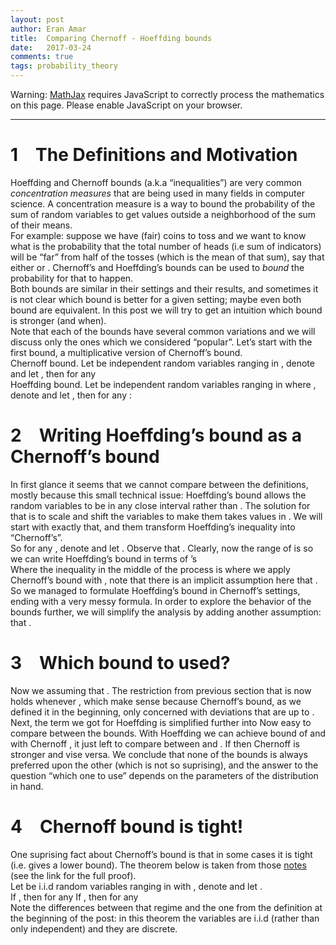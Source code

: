 ```yaml
---
layout: post
author: Eran Amar
title:  Comparing Chernoff - Hoeffding bounds
date:   2017-03-24
comments: true
tags: probability_theory
---
```



<script type="math/tex">
\newcommand{\lyxlock}{}
</script>
<noscript>
<div class="warning">
Warning: <a href="http://www.mathjax.org/">MathJax</a> requires JavaScript to correctly process the mathematics on this page. Please enable JavaScript on your browser.
</div><hr>
</hr></noscript>



<h1 class="Section">
<a class="toc" name="toc-Section-1">1</a> The Definitions and Motivation
</h1>
<div class="Unindented">
Hoeffding and Chernoff bounds (a.k.a “inequalities”) are very common <i>concentration measures</i> that are being used in many fields in computer science. A concentration measure is a way to bound the probability of the sum of random variables to get values outside a neighborhood of the sum of their means. 
</div>
<div class="Indented">
For example: suppose we have <span class="MathJax_Preview"><script type="math/tex">
n
</script>
</span> (fair) coins to toss and we want to know what is the probability that the total number of heads (i.e sum of indicators) will be “far” from half of the tosses (which is the mean of that sum), say that either <span class="MathJax_Preview"><script type="math/tex">
\#heads>\frac{3}{4}n
</script>
</span> or <span class="MathJax_Preview"><script type="math/tex">
\#heads<\frac{1}{4}n
</script>
</span>. Chernoff’s and Hoeffding’s bounds can be used to <i>bound</i> the probability for that to happen. 
</div>
<div class="Indented">
Both bounds are similar in their settings and their results, and sometimes it is not clear which bound is better for a given setting; maybe even both bound are equivalent. In this post we will try to get an intuition which bound is stronger (and when). 
</div>
<div class="Indented">
Note that each of the bounds have several common variations and we will discuss only the ones which we considered “popular”. Let’s start with the first bound, a multiplicative version of Chernoff’s bound.
</div>
<div class="Definition">
Chernoff bound. Let <span class="MathJax_Preview"><script type="math/tex">
\left\{ X_{i}\right\} _{i=1}^{n}
</script>
</span> be independent random variables ranging in <span class="MathJax_Preview"><script type="math/tex">
\left[0,1\right]
</script>
</span>, denote <span class="MathJax_Preview"><script type="math/tex">
X:=\sum_{i=1}^{n}X_{i}
</script>
</span> and let <span class="MathJax_Preview"><script type="math/tex">
\mu:=\mathbb{E}\left[X\right]
</script>
</span>, then for any <span class="MathJax_Preview"><script type="math/tex">
\epsilon\in\left(0,1\right)
</script>
</span> <span class="MathJax_Preview">
<script type="math/tex;mode=display">

\mathbf{P}\left[\left|X-\mu\right|>\epsilon\mu\right]\le2\exp\left(-\epsilon^{2}\frac{\mu}{3}\right)

</script>
</span>
</div>
<div class="Unindented">

</div>
<div class="Definition">
Hoeffding bound. Let <span class="MathJax_Preview"><script type="math/tex">
\left\{ X_{i}\right\} _{i=1}^{n}
</script>
</span> be independent random variables ranging in <span class="MathJax_Preview"><script type="math/tex">
\left[a,b\right]
</script>
</span> where <span class="MathJax_Preview"><script type="math/tex">
a<b
</script>
</span>, denote <span class="MathJax_Preview"><script type="math/tex">
X:=\sum_{i=1}^{n}X_{i}
</script>
</span> and let <span class="MathJax_Preview"><script type="math/tex">
\mu:=\mathbb{E}\left[X\right]
</script>
</span>, then for any <span class="MathJax_Preview"><script type="math/tex">
t
</script>
</span>: <span class="MathJax_Preview">
<script type="math/tex;mode=display">

\mathbf{P}\left[\left|X-\mu\right|>t\right]\le2\exp\left(\frac{-t^{2}}{n\left(b-a\right)^{2}}\right)

</script>
</span>
</div>
<div class="Unindented">

</div>
<h1 class="Section">
<a class="toc" name="toc-Section-2">2</a> Writing Hoeffding’s bound as a Chernoff’s bound 
</h1>
<div class="Unindented">
In first glance it seems that we cannot compare between the definitions, mostly because this small technical issue: Hoeffding’s bound allows the random variables to be in any close interval <span class="MathJax_Preview"><script type="math/tex">
\left[a,b\right]
</script>
</span> rather than <span class="MathJax_Preview"><script type="math/tex">
\left[0,1\right]
</script>
</span>. The solution for that is to scale and shift the variables to make them takes values in <span class="MathJax_Preview"><script type="math/tex">
\left[0,1\right]
</script>
</span>. We will start with exactly that, and them transform Hoeffding’s inequality into “Chernoff’s”.
</div>
<div class="Indented">
So for any <span class="MathJax_Preview"><script type="math/tex">
i\in\left[n\right]
</script>
</span>, denote <span class="MathJax_Preview"><script type="math/tex">
Y_{i}=\frac{X_{i}}{b-a}-a
</script>
</span> and let <span class="MathJax_Preview"><script type="math/tex">
Y=\sum_{i=1}^{n}Y_{i}=\frac{X}{b-a}-na
</script>
</span>. Observe that <span class="MathJax_Preview"><script type="math/tex">
\mathbb{E}\left[Y\right]=\frac{\mu}{b-a}-na
</script>
</span>. Clearly, now the range of <span class="MathJax_Preview"><script type="math/tex">
\left\{ Y_{i}\right\} _{i=1}^{n}
</script>
</span> is <span class="MathJax_Preview"><script type="math/tex">
\left[0,1\right]
</script>
</span> so we can write Hoeffding’s bound in terms of <span class="MathJax_Preview"><script type="math/tex">
Y_{i}
</script>
</span>’s
</div>
<div class="Indented">
<span class="MathJax_Preview">
<script type="math/tex;mode=display">
\begin{aligned}
\mathbf{P}\left[\left|X-\mu\right|>t\right] & =\mathbf{P}\left[\left|\frac{X}{b-a}-na-\frac{\mu}{b-a}+na\right|>\frac{t}{b-a}\right]\\
 & =\mathbf{P}\left[\left|Y-\mathbb{E}\left[Y\right]\right|>\frac{t}{b-a}\cdot\frac{\mathbb{E}\left[Y\right]}{\mathbb{E}\left[Y\right]}\right]\\
 & \le2\exp\left(\frac{-t^{2}}{\left(b-a\right)^{2}\mathbb{E}\left[Y\right]^{2}}\cdot\frac{\mathbb{E}\left[Y\right]}{3}\right)\\
 & =2\exp\left(\frac{-t^{2}}{3\left(b-a\right)^{2}}\left(\frac{\mu}{b-a}-na\right)^{-1}\right)\\
 & =2\exp\left(\frac{-t^{2}}{3\mu\left(b-a\right)-3a\cdot n\left(b-a\right)^{2}}\right)
\end{aligned}
</script>
</span>
</div>
<div class="Indented">
Where the inequality in the middle of the process is where we apply Chernoff’s bound with <span class="MathJax_Preview"><script type="math/tex">
\epsilon=\frac{t}{\left(b-a\right)\mathbb{E}\left[Y\right]}
</script>
</span>, note that there is an implicit assumption here that <span class="MathJax_Preview"><script type="math/tex">
\epsilon<1
</script>
</span>. 
</div>
<div class="Indented">
So we managed to formulate Hoeffding’s bound in Chernoff’s settings, ending with a very messy formula. In order to explore the behavior of the bounds further, we will simplify the analysis by adding another assumption: that <span class="MathJax_Preview"><script type="math/tex">
a=0
</script>
</span>.
</div>
<h1 class="Section">
<a class="toc" name="toc-Section-3">3</a> Which bound to used?
</h1>
<div class="Unindented">
Now we assuming that <span class="MathJax_Preview"><script type="math/tex">
a=0
</script>
</span>. The restriction from previous section that <span class="MathJax_Preview"><script type="math/tex">
\epsilon<1
</script>
</span> is now holds whenever <span class="MathJax_Preview"><script type="math/tex">
t<\mu
</script>
</span>, which make sense because Chernoff’s bound, as we defined it in the beginning, only concerned with deviations that are up to <span class="MathJax_Preview"><script type="math/tex">
\mu
</script>
</span>. 
</div>
<div class="Indented">
Next, the term we got for Hoeffding is simplified further into <span class="MathJax_Preview">
<script type="math/tex;mode=display">

\mathbf{P}\left[\left|X-\mu\right|>t\right]\le2\exp\left(\frac{-t^{2}}{3\mu b}\right)

</script>
</span>
Now easy to compare between the bounds. With Hoeffding we can achieve bound of <span class="MathJax_Preview"><script type="math/tex">
2\exp\left(\frac{-t^{2}}{nb^{2}}\right)
</script>
</span> and with Chernoff <span class="MathJax_Preview"><script type="math/tex">
2\exp\left(\frac{-t^{2}}{3\mu b}\right)
</script>
</span>, it just left to compare between <span class="MathJax_Preview"><script type="math/tex">
nb
</script>
</span> and <span class="MathJax_Preview"><script type="math/tex">
3\mu
</script>
</span>. If <span class="MathJax_Preview"><script type="math/tex">
nb<3\mu
</script>
</span> then Chernoff is stronger and vise versa. We conclude that none of the bounds is always preferred upon the other (which is not so suprising), and the answer to the question “which one to use” depends on the parameters of the distribution in hand.
</div>
<h1 class="Section">
<a class="toc" name="toc-Section-4">4</a> Chernoff bound is tight!
</h1>
<div class="Unindented">
One suprising fact about Chernoff’s bound is that in some cases it is tight (i.e. gives a lower bound). The theorem below is taken from those <a class="URL" href="https://ece.uwaterloo.ca/~nmousavi/Papers/Chernoff-Tightness.pdf">notes</a> (see the link for the full proof).
</div>
<div class="Theorem">
Let <span class="MathJax_Preview"><script type="math/tex">
\left\{ X_{i}\right\} _{i=1}^{n}
</script>
</span> be i.i.d random variables ranging in <span class="MathJax_Preview"><script type="math/tex">
\left\{ 0,1\right\} 
</script>
</span> with <span class="MathJax_Preview"><script type="math/tex">
\mathbf{P}\left[X_{i}=1\right]=p
</script>
</span>, denote <span class="MathJax_Preview"><script type="math/tex">
X:=\sum_{i=1}^{n}X_{i}
</script>
</span> and let <span class="MathJax_Preview"><script type="math/tex">
\mu:=\mathbb{E}\left[X\right]=np
</script>
</span>. <br>
If <span class="MathJax_Preview"><script type="math/tex">
p\le\frac{1}{4}
</script>
</span>, then for any <span class="MathJax_Preview"><script type="math/tex">
t>0
</script>
</span> <span class="MathJax_Preview">
<script type="math/tex;mode=display">

\mathbf{P}\left[X-\mu>t\right]\ge\frac{1}{4}\exp\left(-t^{2}\frac{2}{\mu}\right)

</script>
</span>
If <span class="MathJax_Preview"><script type="math/tex">
p<\frac{1}{2}
</script>
</span>, then for any <span class="MathJax_Preview"><script type="math/tex">
t\in\left[0,n\left(1-2p\right)\right]
</script>
</span><span class="MathJax_Preview">
<script type="math/tex;mode=display">

\mathbf{P}\left[X-\mu>t\right]\ge\frac{1}{4}\exp\left(-t^{2}\frac{2}{\mu}\right)

</script>
</span>
<br></div>
<div class="Unindented">

</div>
<div class="Indented">
Note the differences between that regime and the one from the definition at the beginning of the post: in this theorem the variables are i.i.d (rather than only independent) and they are discrete.
</div>
